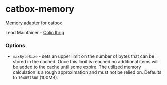 catbox-memory
=============

Memory adapter for catbox

Lead Maintainer - [Colin Ihrig](https://github.com/cjihrig)

### Options

- `maxByteSize` - sets an upper limit on the number of bytes that can be stored in the
  cached. Once this limit is reached no additional items will be added to the cache
  until some expire. The utilized memory calculation is a rough approximation and must
  not be relied on. Defaults to `104857600` (100MB).

